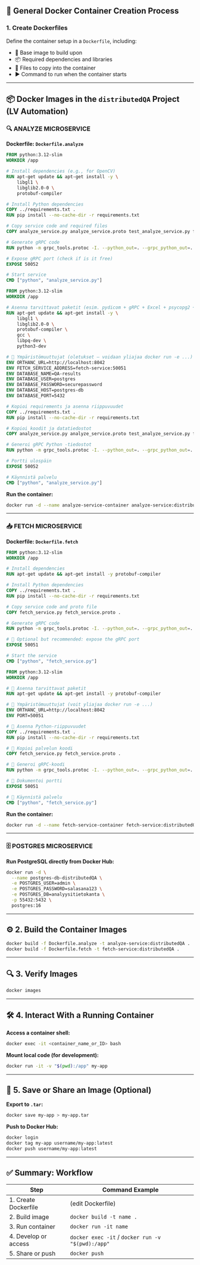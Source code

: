 ## 🐳 General Docker Container Creation Process

### 1. Create Dockerfiles

Define the container setup in a `Dockerfile`, including:
- 🧱 Base image to build upon
- 📦 Required dependencies and libraries
- 📁 Files to copy into the container
- ▶️ Command to run when the container starts

---

## 📦 Docker Images in the `distributedQA` Project (LV Automation)

### 🔍 ANALYZE MICROSERVICE

**Dockerfile: `Dockerfile.analyze`**
```Dockerfile
FROM python:3.12-slim
WORKDIR /app

# Install dependencies (e.g., for OpenCV)
RUN apt-get update && apt-get install -y \
    libgl1 \
    libglib2.0-0 \
    protobuf-compiler

# Install Python dependencies
COPY ../requirements.txt .
RUN pip install --no-cache-dir -r requirements.txt

# Copy service code and required files
COPY analyze_service.py analyze_service.proto test_analyze_service.py fetch_service.proto US_IQ_analysis3.py LUT_table_codes.py LUT_taulukko_lisaa.py probe-LUT.xls .

# Generate gRPC code
RUN python -m grpc_tools.protoc -I. --python_out=. --grpc_python_out=. analyze_service.proto fetch_service.proto

# Expose gRPC port (check if is it free)
EXPOSE 50052

# Start service
CMD ["python", "analyze_service.py"]
```

```Dockerfile
FROM python:3.12-slim
WORKDIR /app

# Asenna tarvittavat paketit (esim. pydicom + gRPC + Excel + psycopg2 + OpenCV)
RUN apt-get update && apt-get install -y \
    libgl1 \
    libglib2.0-0 \
    protobuf-compiler \
    gcc \
    libpq-dev \
    python3-dev

# 🔧 Ympäristömuuttujat (oletukset – voidaan yliajaa docker run -e ...)
ENV ORTHANC_URL=http://localhost:8042
ENV FETCH_SERVICE_ADDRESS=fetch-service:50051
ENV DATABASE_NAME=QA-results
ENV DATABASE_USER=postgres
ENV DATABASE_PASSWORD=securepassword
ENV DATABASE_HOST=postgres-db
ENV DATABASE_PORT=5432

# Kopioi requirements ja asenna riippuvuudet
COPY ../requirements.txt .
RUN pip install --no-cache-dir -r requirements.txt

# Kopioi koodit ja datatiedostot
COPY analyze_service.py analyze_service.proto test_analyze_service.py fetch_service.proto US_IQ_analysis3.py LUT_table_codes.py LUT_taulukko_lisaa.py probe-LUT.xls .

# Generoi gRPC Python -tiedostot
RUN python -m grpc_tools.protoc -I. --python_out=. --grpc_python_out=. analyze_service.proto fetch_service.proto

# Portti ulospäin
EXPOSE 50052

# Käynnistä palvelu
CMD ["python", "analyze_service.py"]

```


**Run the container:**
```bash
docker run -d --name analyze-service-container analyze-service:distributedQA
```

---

### 📥 FETCH MICROSERVICE

**Dockerfile: `Dockerfile.fetch`**
```Dockerfile
FROM python:3.12-slim
WORKDIR /app

# Install dependencies
RUN apt-get update && apt-get install -y protobuf-compiler

# Install Python dependencies
COPY ../requirements.txt .
RUN pip install --no-cache-dir -r requirements.txt

# Copy service code and proto file
COPY fetch_service.py fetch_service.proto .

# Generate gRPC code
RUN python -m grpc_tools.protoc -I. --python_out=. --grpc_python_out=. fetch_service.proto

# 🔹 Optional but recommended: expose the gRPC port
EXPOSE 50051

# Start the service
CMD ["python", "fetch_service.py"]

```

```Dockerfile
FROM python:3.12-slim
WORKDIR /app

# 🔧 Asenna tarvittavat paketit
RUN apt-get update && apt-get install -y protobuf-compiler

# 🔧 Ympäristömuuttujat (voit yliajaa docker run -e ...)
ENV ORTHANC_URL=http://localhost:8042
ENV PORT=50051

# 🔧 Asenna Python-riippuvuudet
COPY ../requirements.txt .
RUN pip install --no-cache-dir -r requirements.txt

# 🔧 Kopioi palvelun koodi
COPY fetch_service.py fetch_service.proto .

# 🔧 Generoi gRPC-koodi
RUN python -m grpc_tools.protoc -I. --python_out=. --grpc_python_out=. fetch_service.proto

# 🔧 Dokumentoi portti
EXPOSE 50051

# 🔧 Käynnistä palvelu
CMD ["python", "fetch_service.py"]

```

**Run the container:**
```bash
docker run -d --name fetch-service-container fetch-service:distributedQA
```

---

### 🗄️ POSTGRES MICROSERVICE

**Run PostgreSQL directly from Docker Hub:**
```bash
docker run -d \
  --name postgres-db-distributedQA \
  -e POSTGRES_USER=admin \
  -e POSTGRES_PASSWORD=salasana123 \
  -e POSTGRES_DB=analyysitietokanta \
  -p 55432:5432 \
  postgres:16
```

---

## ⚙️ 2. Build the Container Images

```bash
docker build -f Dockerfile.analyze -t analyze-service:distributedQA .
docker build -f Dockerfile.fetch -t fetch-service:distributedQA .
```

---

## 🔍 3. Verify Images

```bash
docker images
```

---

## 🛠️ 4. Interact With a Running Container

**Access a container shell:**
```bash
docker exec -it <container_name_or_ID> bash
```

**Mount local code (for development):**
```bash
docker run -it -v "$(pwd):/app" my-app
```

---

## 💾 5. Save or Share an Image (Optional)

**Export to `.tar`:**
```bash
docker save my-app > my-app.tar
```

**Push to Docker Hub:**
```bash
docker login
docker tag my-app username/my-app:latest
docker push username/my-app:latest
```

---

## ✅ Summary: Workflow

| Step                   | Command Example                              |
|------------------------|----------------------------------------------|
| 1. Create Dockerfile   | (edit Dockerfile)                             |
| 2. Build image         | `docker build -t name .`                      |
| 3. Run container       | `docker run -it name`                         |
| 4. Develop or access   | `docker exec -it` / `docker run -v "$(pwd):/app"` |
| 5. Share or push       | `docker push`                                 |
